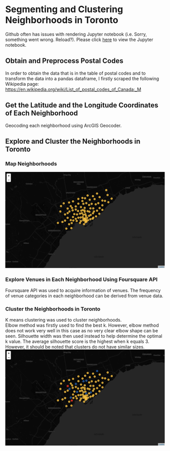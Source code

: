 # Segmenting and Clustering Neighborhoods in Toronto
Github often has issues with rendering Jupyter notebook (i.e. Sorry, something went wrong. Reload?). Please click [here](https://nbviewer.jupyter.org/github/RickWeng/segmenting-clustering-neighborhoods/blob/master/segmenting-clustering-neighborhoods.ipynb) to view the Jupyter notebook.   

## Obtain and Preprocess Postal Codes
In order to obtain the data that is in the table of postal codes and to transform the data into a pandas dataframe, I firstly scraped the following Wikipedia page: https://en.wikipedia.org/wiki/List_of_postal_codes_of_Canada:_M   

## Get the Latitude and the Longitude Coordinates of Each Neighborhood
Geocoding each neighborhood using ArcGIS Geocoder.

## Explore and Cluster the Neighborhoods in Toronto
### Map Neighborhoods
![](https://github.com/RickWeng/segmenting-clustering-neighborhoods/blob/master/neighborhoods.png)

### Explore Venues in Each Neighborhood Using Foursquare API
Foursquare API was used to acquire information of venues. The frequency of venue categories in each neighborhood can be derived from venue data.

### Cluster the Neighborhoods in Toronto
K means clustering was used to cluster neighborhoods.   
Elbow method was firstly used to find the best k. However, elbow method does not work very well in this case as no very clear elbow shape can be seen. Silhouette width was then used instead to help determine the optimal k value. The average silhouette score is the highest when k equals 3. However, it should be noted that clusters do not have similar sizes.
![](https://github.com/RickWeng/segmenting-clustering-neighborhoods/blob/master/clusters.png)
